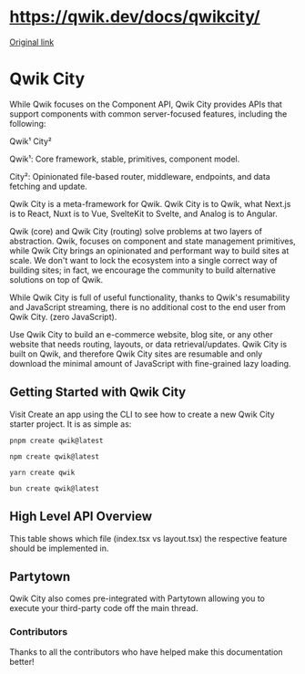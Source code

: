 # https://qwik.dev/docs/qwikcity/

[Original link](https://qwik.dev/docs/qwikcity/)

# Qwik City

While Qwik focuses on the Component API, Qwik City provides APIs that support components with common server-focused features, including the following:

Qwik¹ City²

Qwik¹: Core framework, stable, primitives, component model.

City²: Opinionated file-based router, middleware, endpoints, and data fetching and update.

Qwik City is a meta-framework for Qwik. Qwik City is to Qwik, what Next.js is to React, Nuxt is to Vue, SvelteKit to Svelte, and Analog is to Angular.

Qwik (core) and Qwik City (routing) solve problems at two layers of abstraction. Qwik, focuses on component and state management primitives, while Qwik City brings an opinionated and performant way to build sites at scale. We don't want to lock the ecosystem into a single correct way of building sites; in fact, we encourage the community to build alternative solutions on top of Qwik.

While Qwik City is full of useful functionality, thanks to Qwik's resumability and JavaScript streaming, there is no additional cost to the end user from Qwik City. (zero JavaScript).

Use Qwik City to build an e-commerce website, blog site, or any other website that needs routing, layouts, or data retrieval/updates. Qwik City is built on Qwik, and therefore Qwik City sites are resumable and only download the minimal amount of JavaScript with fine-grained lazy loading.

## Getting Started with Qwik City

Visit Create an app using the CLI to see how to create a new Qwik City starter project. It is as simple as:

```
pnpm create qwik@latest
```

```
npm create qwik@latest
```

```
yarn create qwik
```

```
bun create qwik@latest
```

## High Level API Overview

This table shows which file (index.tsx vs layout.tsx) the respective feature should be implemented in.

## Partytown

Qwik City also comes pre-integrated with Partytown allowing you to execute your third-party code off the main thread.

### Contributors

Thanks to all the contributors who have helped make this documentation better!
